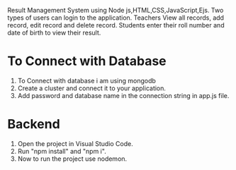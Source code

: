 Result Management System using Node js,HTML,CSS,JavaScript,Ejs.
Two types of users can login to the application.
Teachers  View all records, add record, edit record and delete record.
Students enter their roll number and date of birth to view their result.
 
 
# To Connect with Database 
1. To Connect with database i am using mongodb
2. Create a cluster and connect it to your application.
3. Add password and database name in the connection string in app.js file.
  
# Backend 
1. Open the project in Visual Studio Code.
2. Run "npm install" and "npm i".
3. Now to run the project use nodemon.
  

